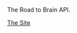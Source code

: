 The Road to Brain API.

[The Site](https://ywadi-portfol.vercel.app/)
<!---
waedi-wave/waedi-wave is a ✨ special ✨ repository because its `README.md` (this file) appears on your GitHub profile.
You can click the Preview link to take a look at your changes.
--->
